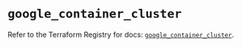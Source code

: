 # `google_container_cluster`

Refer to the Terraform Registry for docs: [`google_container_cluster`](https://registry.terraform.io/providers/hashicorp/google-beta/6.36.1/docs/resources/google_container_cluster).
